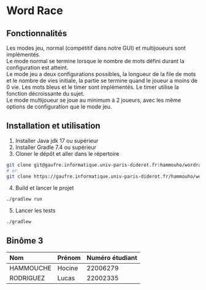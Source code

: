# Word Race

## Fonctionnalités

Les modes jeu, normal (compétitif dans notre GUI) et multijoueurs sont implémentés.  
Le mode normal se termine lorsque le nombre de mots défini durant la configuration est atteint.  
Le mode jeu a deux configurations possibles, la longueur de la file de mots et le nombre de vies initiale, la partie se termine quand le joueur a moins de 0 vie. Les mots bleus et le timer sont implémentés. Le timer utilise la fonction décroissante du sujet.  
Le mode multijoueur se joue au minimum à 2 joueurs, avec les même options de configuration que le mode jeu. 

## Installation et utilisation

1. Installer Java jdk 17 ou supérieur
2. Installer Gradle 7.4 ou supérieur
3. Cloner le dépôt et aller dans le répertoire

```bash
git clone git@gaufre.informatique.univ-paris-diderot.fr:hammouho/wordrace.git
# or
git clone https://gaufre.informatique.univ-paris-diderot.fr/hammouho/wordrace.git
```

4. Build et lancer le projet

```shell
./gradlew run
```

5. Lancer les tests

```shell
./gradlew
```

## Binôme 3

| Nom       | Prénom | Numéro étudiant |
|:----------|:-------|:----------------|
| HAMMOUCHE | Hocine | 22006279        |
| RODRIGUEZ | Lucas  | 22002335        |